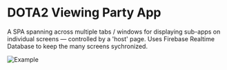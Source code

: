 # DOTA2 Viewing Party App

A SPA spanning across multiple tabs / windows for displaying sub-apps on individual screens — controlled by a 'host' page.
Uses Firebase Realtime Database to keep the many screens sychronized.


![Example](example.gif)
